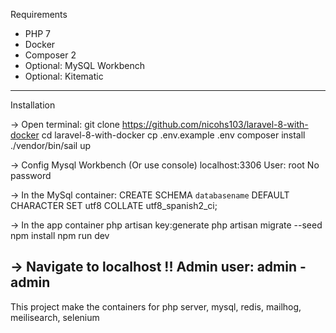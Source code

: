 Requirements

- PHP 7
- Docker
- Composer 2
- Optional: MySQL Workbench
- Optional: Kitematic


--------------------------------------------------


Installation

-> Open terminal:
git clone https://github.com/nicohs103/laravel-8-with-docker
cd laravel-8-with-docker
cp .env.example .env
composer install
./vendor/bin/sail up

-> Config Mysql Workbench (Or use console)
localhost:3306
User: root
No password

-> In the MySql container:
CREATE SCHEMA `databasename` DEFAULT CHARACTER SET utf8 COLLATE utf8_spanish2_ci;

-> In the app container
php artisan key:generate
php artisan migrate --seed
npm install
npm run dev

-> Navigate to localhost !!
Admin user:
admin - admin
--------------------------------------------------

This project make the containers for php server, mysql, redis, mailhog, meilisearch, selenium
